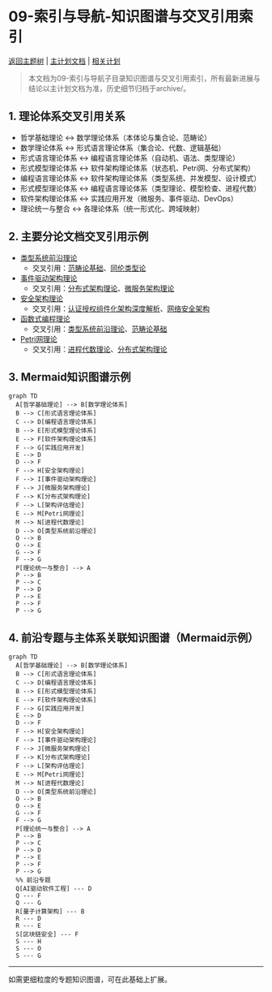 # 09-索引与导航-知识图谱与交叉引用索引

[返回主题树](../00-主题树与内容索引.md) | [主计划文档](../00-形式化架构理论统一计划.md) | [相关计划](../递归合并计划.md)

> 本文档为09-索引与导航子目录知识图谱与交叉引用索引，所有最新进展与结论以主计划文档为准，历史细节归档于archive/。

## 1. 理论体系交叉引用关系

- 哲学基础理论 ↔ 数学理论体系（本体论与集合论、范畴论）
- 数学理论体系 ↔ 形式语言理论体系（集合论、代数、逻辑基础）
- 形式语言理论体系 ↔ 编程语言理论体系（自动机、语法、类型理论）
- 形式模型理论体系 ↔ 软件架构理论体系（状态机、Petri网、分布式架构）
- 编程语言理论体系 ↔ 软件架构理论体系（类型系统、并发模型、设计模式）
- 形式模型理论体系 ↔ 编程语言理论体系（类型理论、模型检查、进程代数）
- 软件架构理论体系 ↔ 实践应用开发（微服务、事件驱动、DevOps）
- 理论统一与整合 ↔ 各理论体系（统一形式化、跨域映射）

## 2. 主要分论文档交叉引用示例

- [类型系统前沿理论](../05-编程语言理论体系/10-类型系统前沿理论.md)
  - 交叉引用：[范畴论基础](../02-数学理论体系/06-范畴论基础.md)、[同伦类型论](../06-形式模型理论体系/HoTT/)
- [事件驱动架构理论](../04-软件架构理论体系/08-事件驱动架构理论.md)
  - 交叉引用：[分布式架构理论](../04-软件架构理论体系/05-分布式架构理论.md)、[微服务架构理论](../04-软件架构理论体系/06-微服务架构理论.md)
- [安全架构理论](../04-软件架构理论体系/09-安全架构理论.md)
  - 交叉引用：[认证授权组件化架构深度解析](../04-软件架构理论体系/02a-认证授权组件化架构深度解析.md)、[网络安全架构](../04-软件架构理论体系/06-微服务架构理论.md)
- [函数式编程理论](../05-编程语言理论体系/08-函数式编程理论.md)
  - 交叉引用：[类型系统前沿理论](../05-编程语言理论体系/10-类型系统前沿理论.md)、[范畴论基础](../02-数学理论体系/06-范畴论基础.md)
- [Petri网理论](../06-形式模型理论体系/02-Petri网理论.md)
  - 交叉引用：[进程代数理论](../06-形式模型理论体系/06-进程代数理论.md)、[分布式架构理论](../04-软件架构理论体系/05-分布式架构理论.md)

## 3. Mermaid知识图谱示例

```mermaid
graph TD
  A[哲学基础理论] --> B[数学理论体系]
  B --> C[形式语言理论体系]
  C --> D[编程语言理论体系]
  B --> E[形式模型理论体系]
  E --> F[软件架构理论体系]
  F --> G[实践应用开发]
  E --> D
  D --> F
  F --> H[安全架构理论]
  F --> I[事件驱动架构理论]
  F --> J[微服务架构理论]
  F --> K[分布式架构理论]
  F --> L[架构评估理论]
  E --> M[Petri网理论]
  M --> N[进程代数理论]
  D --> O[类型系统前沿理论]
  O --> B
  O --> E
  G --> F
  F --> G
  P[理论统一与整合] --> A
  P --> B
  P --> C
  P --> D
  P --> E
  P --> F
  P --> G
```

## 4. 前沿专题与主体系关联知识图谱（Mermaid示例）

```mermaid
graph TD
  A[哲学基础理论] --> B[数学理论体系]
  B --> C[形式语言理论体系]
  C --> D[编程语言理论体系]
  B --> E[形式模型理论体系]
  E --> F[软件架构理论体系]
  F --> G[实践应用开发]
  E --> D
  D --> F
  F --> H[安全架构理论]
  F --> I[事件驱动架构理论]
  F --> J[微服务架构理论]
  F --> K[分布式架构理论]
  F --> L[架构评估理论]
  E --> M[Petri网理论]
  M --> N[进程代数理论]
  D --> O[类型系统前沿理论]
  O --> B
  O --> E
  G --> F
  F --> G
  P[理论统一与整合] --> A
  P --> B
  P --> C
  P --> D
  P --> E
  P --> F
  P --> G
  %% 前沿专题
  Q[AI驱动软件工程] --- D
  Q --- F
  Q --- G
  R[量子计算架构] --- B
  R --- D
  R --- E
  S[区块链安全] --- F
  S --- H
  S --- O
  S --- G
```

---
如需更细粒度的专题知识图谱，可在此基础上扩展。
